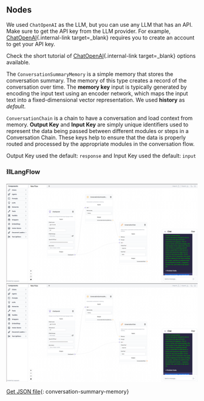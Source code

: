## Nodes

We used `ChatOpenAI` as the LLM, but you can use any LLM that has an API. Make sure to get the API key from the LLM provider. For example, [ChatOpenAI](https://platform.openai.com/account/api-keys){.internal-link target=_blank} requires you to create an account to get your API key.

Check the short tutorial of [ChatOpenAI](llms.md#chatopenai){.internal-link target=_blank} options available.

The `ConversationSummaryMemory` is a simple memory that stores the conversation summary. The memory of this type creates a record of the conversation over time. The **memory key** input is typically generated by encoding the input text using an encoder network, which maps the input text into a fixed-dimensional vector representation. We used **history** as *default*.

`ConversationChain` is a chain to have a conversation and load context from memory. **Output Key** and **Input Key** are simply unique identifiers used to represent the data being passed between different modules or steps in a Conversation Chain. These keys help to ensure that the data is properly routed and processed by the appropriate modules in the conversation flow.

Output Key used the default: ``` response ``` and Input Key used the default: ``` input ```

### ⛓️LangFlow
![!Description](img/coversation-summary-memory.png#only-dark)
![!Description](img/coversation-summary-memory.png#only-light)

[Get JSON file](data/Conversation-summary-memory.json){: conversation-summary-memory}

